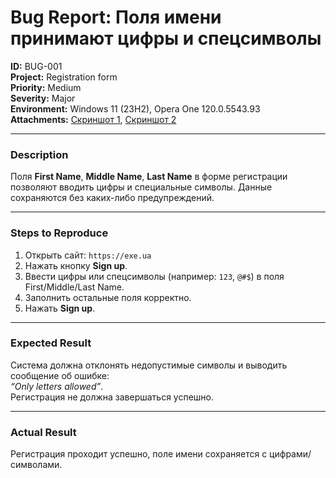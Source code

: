 # Bug Report: Поля имени принимают цифры и спецсимволы

**ID:** BUG-001  
**Project:** Registration form  
**Priority:** Medium  
**Severity:** Major  
**Environment:** Windows 11 (23H2), Opera One 120.0.5543.93  
**Attachments:** [Скриншот 1](screenshots/bug1.png), [Скриншот 2](screenshots/bug1.1.png)

---

### Description
Поля **First Name**, **Middle Name**, **Last Name** в форме регистрации позволяют вводить цифры и специальные символы. Данные сохраняются без каких-либо предупреждений.

---

### Steps to Reproduce
1. Открыть сайт: `https://exe.ua`
2. Нажать кнопку **Sign up**.
3. Ввести цифры или спецсимволы (например: `123`, `@#$`) в поля First/Middle/Last Name.
4. Заполнить остальные поля корректно.
5. Нажать **Sign up**.

---

### Expected Result
Система должна отклонять недопустимые символы и выводить сообщение об ошибке:  
*“Only letters allowed”*.  
Регистрация не должна завершаться успешно.

---

### Actual Result
Регистрация проходит успешно, поле имени сохраняется с цифрами/символами.